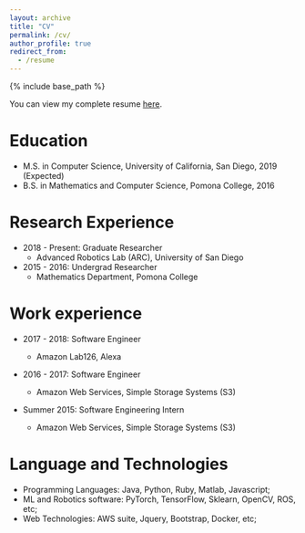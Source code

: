 ```yaml
---
layout: archive
title: "CV"
permalink: /cv/
author_profile: true
redirect_from:
  - /resume
---
```


{% include base_path %}

You can view my complete resume [here](https://jamesdi1993.github.io/files/CV_DiYubai_28_03_2019.pdf).

Education
======
* M.S. in Computer Science, University of California, San Diego, 2019 (Expected)
* B.S. in Mathematics and Computer Science, Pomona College, 2016

Research Experience
======
* 2018 - Present: Graduate Researcher
  * Advanced Robotics Lab (ARC), University of San Diego
* 2015 - 2016: Undergrad Researcher
  * Mathematics Department, Pomona College

Work experience
======
* 2017 - 2018: Software Engineer
  * Amazon Lab126, Alexa

* 2016 - 2017: Software Engineer
  * Amazon Web Services, Simple Storage Systems (S3)

* Summer 2015: Software Engineering Intern
  * Amazon Web Services, Simple Storage Systems (S3)
  
Language and Technologies
======
* Programming Languages: Java, Python, Ruby, Matlab, Javascript;
* ML and Robotics software: PyTorch, TensorFlow, Sklearn, OpenCV, ROS, etc;
* Web Technologies: AWS suite, Jquery, Bootstrap, Docker, etc;
